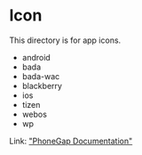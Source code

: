 # Icon #

This directory is for app icons.

* android
* bada
* bada-wac
* blackberry
* ios
* tizen
* webos
* wp

Link: ["PhoneGap Documentation"](http://cordova.apache.org/docs/en/edge/config_ref/images.html "PhoneGap Documentation")

